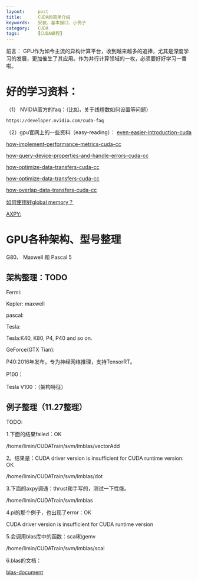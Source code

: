 ```yaml
---
layout:     post
title:      CUDA的简单介绍
keywords:   安装、基本接口、小例子
category:   CUDA
tags:		[CUDA编程]
---
```


前言：
GPU作为如今主流的异构计算平台，收到越来越多的追捧，尤其是深度学习的发展，更加催生了其应用。作为并行计算领域的一枚，必须要好好学习一番啦。


# 好的学习资料：

（1） NVIDIA官方的faq：（比如，关于线程数如何设置等问题）
	
	https://developer.nvidia.com/cuda-faq

（2）gpu官网上的一些资料（easy-reading）：
[even-easier-introduction-cuda](https://devblogs.nvidia.com/parallelforall/even-easier-introduction-cuda/)

[how-implement-performance-metrics-cuda-cc](https://devblogs.nvidia.com/parallelforall/how-implement-performance-metrics-cuda-cc/)

[how-query-device-properties-and-handle-errors-cuda-cc](https://devblogs.nvidia.com/parallelforall/how-query-device-properties-and-handle-errors-cuda-cc/)

[how-optimize-data-transfers-cuda-cc](https://devblogs.nvidia.com/parallelforall/how-optimize-data-transfers-cuda-cc/)

[how-optimize-data-transfers-cuda-cc](https://devblogs.nvidia.com/parallelforall/how-optimize-data-transfers-cuda-cc/)

[how-overlap-data-transfers-cuda-cc](https://devblogs.nvidia.com/parallelforall/how-overlap-data-transfers-cuda-cc/)

[如何使用好global memory？](https://devblogs.nvidia.com/parallelforall/how-access-global-memory-efficiently-cuda-c-kernels/)

[AXPY:](https://devblogs.nvidia.com/parallelforall/six-ways-saxpy/)



# GPU各种架构、型号整理

G80、 Maxwell 和 Pascal 5 
 



## 架构整理：TODO

Fermi:

Kepler:
maxwell

pascal:

Tesla:

Tesla:K40, K80, P4, P40 and so on.

GeForce(GTX Tian):


P40:2016年发布，专为神经网络推理，支持TensorRT。

P100：


Tesla V100：（架构特征）



## 例子整理（11.27整理）


TODO:

1.下面的结果failed：OK

/home/limin/CUDATrain/svm/lmblas/vectorAdd

2。结果是：CUDA driver version is insufficient for CUDA runtime version: OK

/home/limin/CUDATrain/svm/lmblas/dot

3.下面的axpy调通：thrust和手写的，测试一下性能。

/home/limin/CUDATrain/svm/lmblas

4.pi的那个例子，也出现了error：OK

CUDA driver version is insufficient for CUDA runtime version



5.会调用blas库中的函数：scal和gemv

/home/limin/CUDATrain/svm/lmblas/scal

6.blas的文档：

[blas-document](http://docs.nvidia.com/cuda/cublas/#examples)



